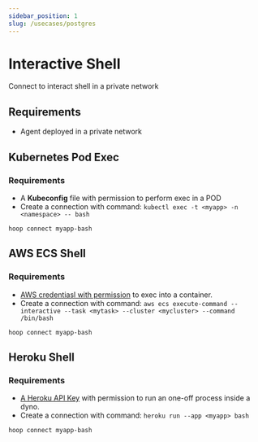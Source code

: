 ```yaml
---
sidebar_position: 1
slug: /usecases/postgres
---
```


# Interactive Shell

Connect to interact shell in a private network

## Requirements

- Agent deployed in a private network

## Kubernetes Pod Exec

### Requirements
- A **Kubeconfig** file with permission to perform exec in a POD
- Create a connection with command: `kubectl exec -t <myapp> -n <namespace> -- bash`

```shell
hoop connect myapp-bash
```

## AWS ECS Shell 

### Requirements
- [AWS credentiasl with permission](https://docs.aws.amazon.com/AmazonECS/latest/developerguide/ecs-exec.html) to exec into a container.
- Create a connection with command: `aws ecs execute-command --interactive --task <mytask> --cluster <mycluster> --command /bin/bash`

```shell
hoop connect myapp-bash
```

## Heroku Shell

### Requirements
- [A Heroku API Key](https://docs.aws.amazon.com/AmazonECS/latest/developerguide/ecs-exec.html) with permission to run an one-off process inside a dyno.
- Create a connection with command: `heroku run --app <myapp> bash`

```shell
hoop connect myapp-bash
```